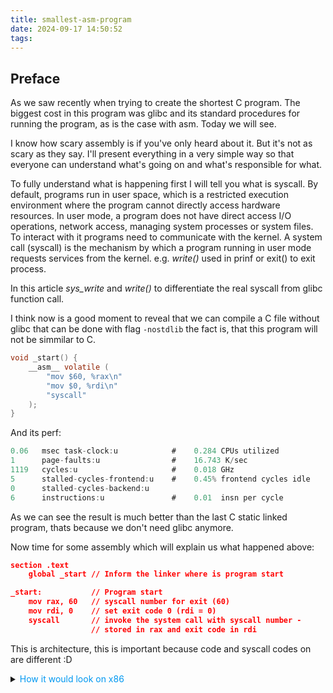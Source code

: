 ```yaml
---
title: smallest-asm-program
date: 2024-09-17 14:50:52
tags:
---
```

## Preface
As we saw recently when trying to create the shortest C program. The biggest cost in this program was glibc and its standard procedures for running the program, as is the case with asm. Today we will see.

I know how scary assembly is if you've only heard about it. But it's not as scary as they say. I'll present everything in a very simple way so that everyone can understand what's going on and what's responsible for what.

To fully understand what is happening first I will tell you what is syscall.
By default, programs run in user space, which is a restricted execution environment where the program cannot directly access hardware resources. In user mode, a program does not have direct access I/O operations, network access, managing system processes or system files. To interact with it programs need to communicate with the kernel. A system call (syscall) is the mechanism by which a program running in user mode requests services from the kernel. e.g. *write()* used in prinf or exit() to exit process. 

In this article *sys_write* and *write()* to differentiate the real syscall from glibc function call.

I think now is a good moment to reveal that we can compile a C file without glibc that can be done with flag ```-nostdlib``` the fact is, that this program will not be simmilar to C.

```c
void _start() {
    __asm__ volatile (
        "mov $60, %rax\n"  
        "mov $0, %rdi\n"  
        "syscall"
    );
}
```
And its perf:
```java
0.06   msec task-clock:u            #    0.284 CPUs utilized
1      page-faults:u                #    16.743 K/sec
1119   cycles:u                     #    0.018 GHz
5      stalled-cycles-frontend:u    #    0.45% frontend cycles idle
0      stalled-cycles-backend:u     
6      instructions:u               #    0.01  insn per cycle
```
As we can see the result is much better than the last C static linked program, thats because we don't need glibc anymore. 

Now time for some assembly which will explain us what happened above:
```json
section .text
    global _start // Inform the linker where is program start

_start:           // Program start
    mov rax, 60   // syscall number for exit (60)
    mov rdi, 0    // set exit code 0 (rdi = 0)
    syscall       // invoke the system call with syscall number -
                  // stored in rax and exit code in rdi
```
This is <span class="reveal-text" before="x86-64" after="64 bit"></span> architecture, this is important because code and syscall codes on <span class="reveal-text" before="x86" after="32 bit"></span> are different :D
<details>
  <summary><span style="color:rgb(0, 152, 241)">How it would look on x86</span></summary>
```json
section .text
    global _start // Infrom the linker where is program start

_start:            
    mov rax, 1   
    mov rdi, 0    
    int 0x80       
```
By calling *int 0x80* you invoke interrupt and go to x80 address in interrupt handler table
the 0x80 == 128 is special interrupt programmed only for program system calls
</details>

<details>
  <summary><span style="color:rgb(0, 152, 241)">How this code became executable</span></summary>
Unless like in C's gcc going through pre-processing, compiling, assembling and linking.
Assembly doesn't need to be pre-processed or compiled. On linux you can use <span class="reveal-text" before="NASM" after="Netwide Assembler"></span> or <span class="reveal-text" before="AS" after="GNU Assembler"></span> as a assembling tool.
I used:
``` 
nasm -f elf64 -o exit.o exit.asm 
``` 
where elf64 is format of object file it could be win32
The next step is linking 
```
ld exit.o -o exit
``` 
which is resolving symbols relocating adresses from relative to absolute and making final excutable format, sets up the entry point, the sections (text, data, etc.), and the memory layout necessary for the operating system to run the program.
</details>

The syscall instruction invokes the syscall with the code contained in the rax register. Then, depending on the code, arguments are required, which are successively passed in rdi, rsi, rdx, r10, r8, r9, this is the convention adopted. [here](https://x64.syscall.sh/) you can find list of all syscalls on x86-64 to see how it look like.
```java
0.10   msec task-clock:u            #    0.257 CPUs utilized
1      page-faults:u                #    9.980 K/sec
1289   cycles:u                     #    0.013 GHz
5      stalled-cycles-frontend:u    #    0.39% frontend cycles idle
0      stalled-cycles-backend:u
4      instructions:u               #    0.00  insn per cycle
```
## Understanding Program Execution in UNIX-like Systems
In UNIX-like systems, programs start execution from the *_start* function, not the *main()* function, as we are accustomed to in C. The *main()* function is essentially a wrapper, like many other components in C. Somewhere within *_start*, the *__libc_start_main* function is invoked, followed by a call to main. Here’s a simplified visualization of this process:
```json
_start:
    // rdi already contains argc (passed by kernel)
    // rsi already contains argv (passed by kernel)
    // stack already aligned somewhere

    // Call main handler
    call __libc_start_main

    // Exit
    mov rdi, rax  // Use main's return value as exit status
    mov rax, 60   // syscall number for exit
    syscall
```
If you’re wondering how the return value ends up in the rax register, it’s due to the [System V ABI calling convention](https://wiki.osdev.org/System_V_ABI). This convention dictates how functions pass arguments and return values between each other and the operating system.

## Do All Programs Need an Exit?
What happens if there is no exit system call? Without an explicit exit, the instruction pointer would jump to the next address, fetch the next memory block, and attempt to decode and execute it. This would likely result in a segmentation fault, as the memory would not contain valid executable instructions.

You might wonder why in C you can write `int main(){}` without explicitly returning a value or even use `void main(){}` (which is still accepted for backward compatibility). Surprisingly, the program will compile and execute correctly.

Here’s why: if you don't provide a return value, the glibc implicitly exits with 0 code. This behavior is evident when using *void main()*, we see exit call is present:
![alt text](main_no_return.png)
## glibc's Role
glibc acts as an intermediary, making system calls like *sys_write* easier to use by providing wrappers like direct *write()* or indirect *printf()*. and handling details like register saving/restoring. While direct assembly can skip some of this overhead, glibc ensures necessary things like flushing stdout, thread management, and proper exit handling, making it much more than just "redundant code."

We can bypass some of this overhead by using assembly directly. However, glibc provides far more than just convenience it also manages critical aspects like register saving and restoring during system calls. Not every syscall have it's own wrapper in glibc, that's why syscall() can call a

For example, after calling the *write()*, the program needs to continue executing correctly, so it's essential to restore the registers to avoid overwriting critical data. This isn't necessary for exit(), it's crucial for other syscalls where the program continues running.

Saying that three lines of assembly eliminate redundancy in glibc misses the broader context. glibc, which consists of hundreds of thousands of lines of code, ensures thread termination, buffer flushing (e.g., stdout), and other necessary actions before the final program exit. Skipping these operations could lead to undefined behavior or even program crashes.

so there is implemented syscall() which is doing something very important which is saving and restoring registers because in above example in rax or rdi registers could be some used by your program critical data. In terms of exit() it is not very important becasue you just want to exit process. As you can see even function call for syscalls in C are not directly calling what you want. But it is all about security and implemented features e.g. threads have to be exited before final exit of process, stdout buffer needs to be flushed. Saying that 3 lines of asssemby code just removed some redundancy in glibc is great mistake and act of disrecpect to developers of this a few hundread thousands lines of code library. 

## Glibc, glibc, libc is there sth other
[Musl](https://musl.libc.org/) is a smaller alternative to glibc (7x smaller), and it's more common to see inline assembly syscalls used there. However, glibc’s complexity supports more features and safer execution. Hope I'll write something more about it someday.

## Vicious circle

Today, going down to assembly is rarely justified when embedded devices have developed so much, where memory is no longer so limited, and clock speeds have increased so much that time is also no longer an issue. However, it is always worth being aware of how it works "under the hood"

In this article I used the expressions process and program quite interchangeably, in this context it did not have a very big meaning, but it will gain importance in my next article in which I will discuss how threads are created, what is clone() fork() exceve() pthread_create()

<span style="color:rgb(0, 152, 241)">Fun fact</span> glibc needs to use assembly because C is not able to call syscall by itself. At syscall explanation I applied simplification because write() or exit() are just wrappers for assembler calling certain syscall.